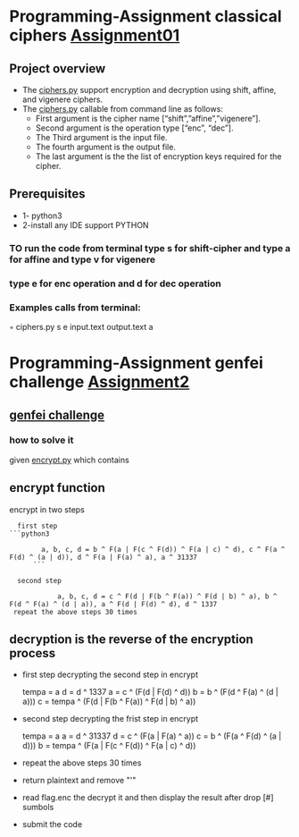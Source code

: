 # Programming-Assignment classical ciphers [Assignment01](https://github.com/Esraa22M/Assignment0/tree/master/Assignment01)
## Project overview
* The  [ciphers.py](https://github.com/Esraa22M/Assignment0/blob/master/Assignment01/ciphers.py) support encryption and decryption using shift, affine, and vigenere ciphers.
* The [ciphers.py](https://github.com/Esraa22M/Assignment0/blob/master/Assignment01/ciphers.py) callable from command line as follows:
   * First argument is the cipher name  [“shift”,”affine”,”vigenere”].
   * Second argument is the operation type [“enc”, “dec”].
   * The Third argument is the input file.
   * The fourth argument is the output file.
   *  The last argument is the the list of encryption keys required for the cipher.
 ## Prerequisites
* 1- python3
* 2-install any IDE support PYTHON
### TO run the code  from terminal  type  s  for shift-cipher  and type a for affine and type v for vigenere
### type e for enc operation and d for dec operation 
### Examples calls from terminal:
 ◦ ciphers.py s e input.text output.text a   

# Programming-Assignment genfei challenge [Assignment2](https://github.com/Esraa22M/Assignment0/tree/master/Assignment02)
## [genfei challenge](https://cybertalents.com/challenges/cryptography/genfei)
### how to solve it 
 given [encrypt.py](https://github.com/Esraa22M/Assignment0/blob/master/Assignment02/encrypt.py) which contains
 ## encrypt function
   encrypt in two steps 
   
      first step
    ```python3

      		a, b, c, d = b ^ F(a | F(c ^ F(d)) ^ F(a | c) ^ d), c ^ F(a ^ F(d) ^ (a | d)), d ^ F(a | F(a) ^ a), a ^ 31337
          ```

      second step 
    
          		a, b, c, d = c ^ F(d | F(b ^ F(a)) ^ F(d | b) ^ a), b ^ F(d ^ F(a) ^ (d | a)), a ^ F(d | F(d) ^ d), d ^ 1337
     repeat the above steps 30 times
 ## decryption is the reverse of the encryption process
 * first step  decrypting the second step in encrypt
 
    tempa = a
        d = d ^ 1337
        a = c ^ (F(d | F(d) ^ d))
        b = b ^ (F(d ^ F(a) ^ (d | a)))
        c = tempa ^ (F(d | F(b ^ F(a)) ^ F(d | b) ^ a))
  * second step decrypting the frist step in encrypt
  
     tempa = a
        a = d ^ 31337
        d = c ^ (F(a | F(a) ^ a))
        c = b ^ (F(a ^ F(d) ^ (a | d)))
        b = tempa ^ (F(a | F(c ^ F(d)) ^ F(a | c) ^ d))
  * repeat the above steps 30 times 
  *  return plaintext and remove  "'"  
  *  read flag.enc  the decrypt it and then display the result after drop [\#] sumbols
  * submit the code 
  




 




   
